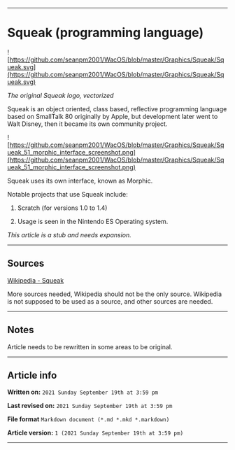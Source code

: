 
***

# Squeak (programming language)

![https://github.com/seanpm2001/WacOS/blob/master/Graphics/Squeak/Squeak.svg](https://github.com/seanpm2001/WacOS/blob/master/Graphics/Squeak/Squeak.svg)

_The original Squeak logo, vectorized_

Squeak is an object oriented, class based, reflective programming language based on SmallTalk 80 originally by Apple, but development later went to Walt Disney, then it became its own community project.

![https://github.com/seanpm2001/WacOS/blob/master/Graphics/Squeak/Squeak_51_morphic_interface_screenshot.png](https://github.com/seanpm2001/WacOS/blob/master/Graphics/Squeak/Squeak_51_morphic_interface_screenshot.png)

Squeak uses its own interface, known as Morphic.

Notable projects that use Squeak include:

1. Scratch (for versions 1.0 to 1.4)

2. Usage is seen in the Nintendo ES Operating system.

_This article is a stub and needs expansion._

<!-- Squeak is a block-based programming language, so there are no source code examples available. DEBATED !-->

***

## Sources

[Wikipedia - Squeak](https://en.wikipedia.org/wiki/Squeak)

More sources needed, Wikipedia should not be the only source. Wikipedia is not supposed to be used as a source, and other sources are needed.

***

## Notes

Article needs to be rewritten in some areas to be original.

***

## Article info

**Written on:** `2021 Sunday September 19th at 3:59 pm`

**Last revised on:** `2021 Sunday September 19th at 3:59 pm`

**File format** `Markdown document (*.md *.mkd *.markdown)`

**Article version:** `1 (2021 Sunday September 19th at 3:59 pm)`

***

